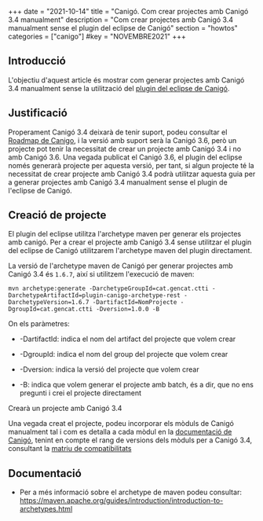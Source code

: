 +++
date        = "2021-10-14"
title       = "Canigó. Com crear projectes amb Canigó 3.4 manualment"
description = "Com crear projectes amb Canigó 3.4 manualment sense el plugin del eclipse de Canigó"
section     = "howtos"
categories  = ["canigo"]
#key         = "NOVEMBRE2021"
+++


## Introducció

L'objectiu d'aquest article és mostrar com generar projectes amb Canigó 3.4 manualment sense la utilització del [plugin del eclipse de Canigó](/canigo-download-related/plugin-canigo/).

## Justificació

Properament Canigó 3.4 deixarà de tenir suport, podeu consultar el [Roadmap de Canigo](/canigo/roadmap/), i la versió amb suport serà la Canigó 3.6, però un projecte pot tenir la necessitat de crear un projecte amb Canigó 3.4 i no amb Canigó 3.6. Una vegada publicat el Canigó 3.6, el plugin del eclipse només generarà projecte per aquesta versió, per tant, si algun projecte té la necessitat de crear projecte amb Canigó 3.4 podrà utilitzar aquesta guia per a generar projectes amb Canigó 3.4 manualment sense el plugin de l'eclipse de Canigó.

## Creació de projecte

El plugin del eclipse utilitza l'archetype maven per generar els projectes amb canigó. Per a crear el projecte amb Canigó 3.4 sense utilitzar el plugin del eclipse de Canigó utilitzarem l'archetype maven del plugin directament.

La versió de l'archetype maven de Canigó per generar projectes amb Canigó 3.4 és `1.6.7`, així si utilitzem l'execució de maven:

```
mvn archetype:generate -DarchetypeGroupId=cat.gencat.ctti -DarchetypeArtifactId=plugin-canigo-archetype-rest -DarchetypeVersion=1.6.7 -DartifactId=NomProjecte -DgroupId=cat.gencat.ctti -Dversion=1.0.0 -B
```

On els paràmetres:

- -DartifactId: indica el nom del artifact del projecte que volem crear

- -DgroupId: indica el nom del group del projecte que volem crear

- -Dversion: indica la versió del projecte que volem crear

- -B: indica que volem generar el projecte amb batch, és a dir, que no ens pregunti i crei el projecte directament

Crearà un projecte amb Canigó 3.4

Una vegada creat el projecte, podeu incorporar els mòduls de Canigó manualment tal i com es detalla a cada mòdul en la [documentació de Canigó](/canigo-documentacio-versions-3x/), tenint en compte el rang de versions dels mòduls per a Canigó 3.4, consultant la [matriu de compatibilitats](/canigo-download-related/matrius-compatibilitats/)

## Documentació

- Per a més informació sobre el archetype de maven podeu consultar: https://maven.apache.org/guides/introduction/introduction-to-archetypes.html
